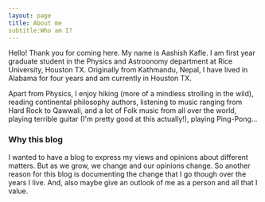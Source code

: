 ```yaml
---
layout: page
title: About me
subtitle:Who am I?
---
```


Hello! Thank you for coming here. My name is Aashish Kafle. I am first year graduate student in the Physics and Astroonomy department at Rice University, Houston TX. Originally from Kathmandu, Nepal, I have lived in Alabama for four years and am currently in Houston TX.

Apart from Physics, I enjoy hiking (more of a mindless strolling in the wild), reading continental philosophy authors, listening to music ranging from Hard Rock to Qawwali, and a lot of Folk music from all over the world, playing terrible guitar (I'm pretty good at this actually!), playing Ping-Pong...




### Why this blog

I wanted to have a blog to express my views and opinions about different matters. But as we grow, we change and our opinions change. So another reason for this blog is documenting the change that I go though over the years I live. And, also maybe give an outlook of me as a person and all that I value. 
